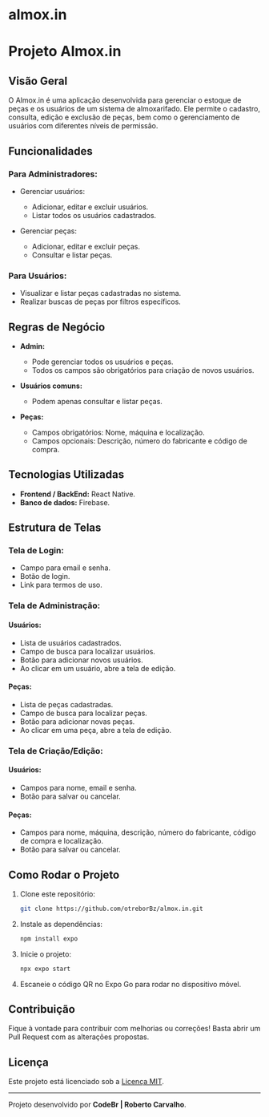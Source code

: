 # almox.in

# Projeto Almox.in

## Visão Geral
O Almox.in é uma aplicação desenvolvida para gerenciar o estoque de peças e os usuários de um sistema de almoxarifado. Ele permite o cadastro, consulta, edição e exclusão de peças, bem como o gerenciamento de usuários com diferentes níveis de permissão.

## Funcionalidades

### Para Administradores:
- Gerenciar usuários:
  - Adicionar, editar e excluir usuários.
  - Listar todos os usuários cadastrados.
  
- Gerenciar peças:
  - Adicionar, editar e excluir peças.
  - Consultar e listar peças.

### Para Usuários:
- Visualizar e listar peças cadastradas no sistema.
- Realizar buscas de peças por filtros específicos.

## Regras de Negócio

- **Admin:**
  - Pode gerenciar todos os usuários e peças.
  - Todos os campos são obrigatórios para criação de novos usuários.

- **Usuários comuns:**
  - Podem apenas consultar e listar peças.

- **Peças:**
  - Campos obrigatórios: Nome, máquina e localização.
  - Campos opcionais: Descrição, número do fabricante e código de compra.

## Tecnologias Utilizadas
- **Frontend / BackEnd:** React Native.
- **Banco de dados:** Firebase.

## Estrutura de Telas

### Tela de Login:
- Campo para email e senha.
- Botão de login.
- Link para termos de uso.

### Tela de Administração:
#### Usuários:
- Lista de usuários cadastrados.
- Campo de busca para localizar usuários.
- Botão para adicionar novos usuários.
- Ao clicar em um usuário, abre a tela de edição.

#### Peças:
- Lista de peças cadastradas.
- Campo de busca para localizar peças.
- Botão para adicionar novas peças.
- Ao clicar em uma peça, abre a tela de edição.

### Tela de Criação/Edição:
#### Usuários:
- Campos para nome, email e senha.
- Botão para salvar ou cancelar.

#### Peças:
- Campos para nome, máquina, descrição, número do fabricante, código de compra e localização.
- Botão para salvar ou cancelar.

## Como Rodar o Projeto

1. Clone este repositório:
   ```bash
   git clone https://github.com/otreborBz/almox.in.git
   ```

2. Instale as dependências:
   ```bash
   npm install expo
   ```

3. Inicie o projeto:
   ```bash
   npx expo start
   ```

4. Escaneie o código QR no Expo Go para rodar no dispositivo móvel.

## Contribuição
Fique à vontade para contribuir com melhorias ou correções! Basta abrir um Pull Request com as alterações propostas.

## Licença
Este projeto está licenciado sob a [Licença MIT](LICENSE).

---

Projeto desenvolvido por **CodeBr | Roberto Carvalho**.

